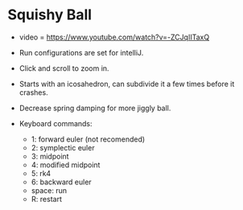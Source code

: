 # Squishy Ball

* video = https://www.youtube.com/watch?v=-ZCJqIITaxQ

* Run configurations are set for intelliJ.

* Click and scroll to zoom in.

* Starts with an icosahedron, can subdivide it a few times before it crashes.

* Decrease spring damping for more jiggly ball.

* Keyboard commands:
  * 1: forward euler (not recomended)
  * 2: symplectic euler
  * 3: midpoint
  * 4: modified midpoint
  * 5: rk4
  * 6: backward euler
  * space: run
  * R: restart
